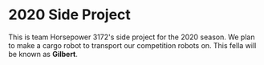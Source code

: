 # 2020 Side Project

This is team Horsepower 3172's side project for the 2020 season. We plan to make a cargo robot to transport our competition robots on. This fella will be known as **Gilbert**.
